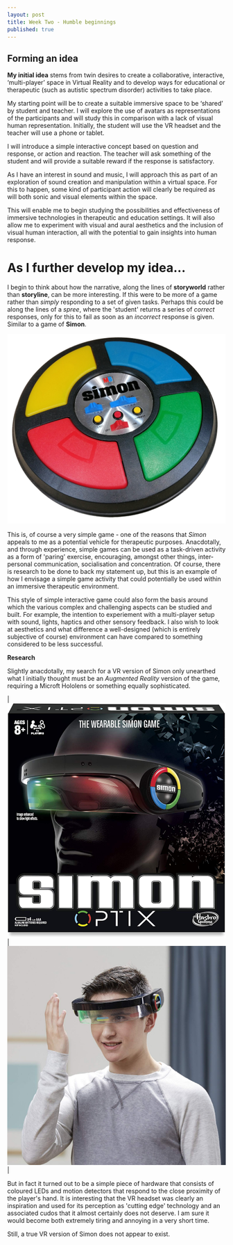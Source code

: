 ```yaml
---
layout: post
title: Week Two - Humble beginnings
published: true
---
```


## Forming an idea

**My initial idea** stems from twin desires to create a collaborative, interactive, ‘multi-player’ space in Virtual Reality and to develop ways for educational or therapeutic (such as autistic spectrum disorder) activities to take place.

My starting point will be to create a suitable immersive space to be ‘shared’ by student and teacher. I will explore the use of avatars as representations of the participants and will study this in comparison with a lack of visual human representation. Initially, the student will use the VR headset and the teacher will use a phone or tablet.

I will introduce a simple interactive concept based on question and response, or action and reaction. The teacher will ask something of the student and will provide a suitable reward if the response is satisfactory. 

As I have an interest in sound and music, I will approach this as part of an exploration of sound creation and manipulation within a virtual space. For this to happen, some kind of participant action will clearly be required as will both sonic and visual elements within the space.

This will enable me to begin studying the possibilities and effectiveness of immersive technologies in therapeutic and education settings. It will also allow me to experiment with visual and aural aesthetics and the inclusion of visual human interaction, all with the potential to gain insights into human response.




# As I further develop my idea...

I begin to think about how the narrative, along the lines of **storyworld** rather than **storyline**, can be more interesting. If this were to be more of a game rather than _simply_ responding to a set of given tasks. Perhaps this could be along the lines of a _spree_, where the 'student' returns a series of _correct_ responses, only for this to fail as soon as an _incorrect_ response is given. Similar to a game of **Simon**.

![Simon Game](\images\simon-electronic-game.jpg) 

This is, of course a very simple game - one of the reasons that _Simon_ appeals to me as a potential vehicle for therapeutic purposes. Anacdotally, and through experience, simple games can be used as a task-driven activity as a form of 'paring' exercise, encouraging, amongst other things, inter-personal communication, socialisation and concentration. Of course, there is research to be done to back my statement up, but this is an example of how I envisage a simple game activity that could potentially be used within an immersive therapeutic environment.

This style of simple interactive game could also form the basis around which the various complex and challenging aspects can be studied and built. For example, the intention to experiement with a multi-player setup with sound, lights, haptics and other sensory feedback. I also wish to look at aesthetics and what difference a well-designed (which is entirely subjective of course) environment can have compared to something considered to be less successful.

**Research**

Slightly anacdotally, my search for a VR version of Simon only unearthed what I initially thought must be an _Augmented Reality_ version of the game, requiring a Microft Hololens or something equally sophisticated. 

|![Simon Game Box](\images\simon-headset-box.jpg)|![Simon headset](\images\simon-headset-game2.jpg)|

But in fact it turned out to be a simple piece of hardware that consists of coloured LEDs and motion detectors that respond to the close proximity of the player's hand. It is interesting that the VR headset was clearly an inspiration and used for its perception as 'cutting edge' technology and an associated cudos that it almost certainly does not deserve. I am sure it would become both extremely tiring and annoying in a very short time.

Still, a true VR version of Simon does not appear to exist. 













